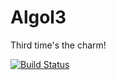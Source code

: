 # Algol3

Third time's the charm!

[![Build Status](https://img.shields.io/travis/krawaller/algol3/master.svg)](https://travis-ci.org/krawaller/algol3)
